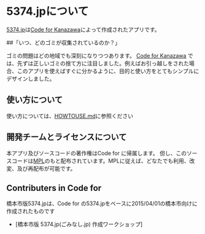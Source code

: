 5374.jpについて
=========================

[5374.jp](http://5374.jp/)は[Code for Kanazawa](http://codeforkanazawa.org/)によって作成されたアプリです。

##「いつ、どのゴミが収集されているのか？」

ゴミの問題はどの地域でも深刻になりつつあります。
 [Code for Kanazawa](http://codeforkanazawa.org/)
では、先ずは正しいゴミの捨て方に注目しました。例えばお引っ越しをされた場合、このアプリを使えばすぐに分かるように、目的と使い方をとてもシンプルにデザインしました。

## 使い方について

使い方については、[HOWTOUSE.md](HOWTOUSE.md)に参照ください

## 開発チームとライセンスについて

本アプリ及びソースコードの著作権はCode for に帰属します。
但し、このソースコードは[MPL](http://www.mozilla.org/MPL/2.0/)のもと配布されています。MPLに従えば、どなたでも利用、改変、及び再配布が可能です。

## Contributers in Code for

橋本市版5374.jpは、Code for の5374.jpをベースに2015/04/01の橋本市向けに作成されたものです

* [橋本市版 5374.jp(ごみなし.jp) 作成ワークショップ]
